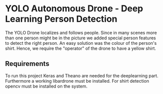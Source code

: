 # YOLO Autonomous Drone - Deep Learning Person Detection

The YOLO Drone localizes and follows people. Since in many scenes more than one person might be in the picture we added special person features to detect the right person. An easy solution was the colour of the person's shirt. Hence, we require the "operator" of the drone to have a yellow shirt.

## Requirements
To run this project Keras and Theano are needed for the deeplearning part. Furthermore a working libardrone must be installed. For shirt detection opencv must be installed on the system.
